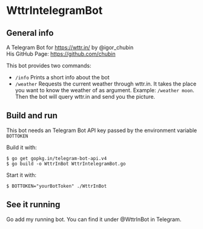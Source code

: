 # WttrIntelegramBot

## General info

A Telegram Bot for https://wttr.in/ by @igor_chubin    
His GitHub Page: https://github.com/chubin

This bot provides two commands:

* `/info` Prints a short info about the bot
* `/weather` Requests the current weather through wttr.in. It takes the place you want to know the weather of as argument. Example: `/weather moon`. Then the bot will query wttr.in and send you the picture.

## Build and run

This bot needs an Telegram Bot API key passed by the environment variable `BOTTOKEN`

Build it with:

```
$ go get gopkg.in/telegram-bot-api.v4
$ go build -o WttrInBot WttrIntelegramBot.go
```

Start it with:

```
$ BOTTOKEN="yourBotToken" ./WttrInBot
```

## See it running

Go add my running bot. You can find it under @WttrInBot in Telegram.
